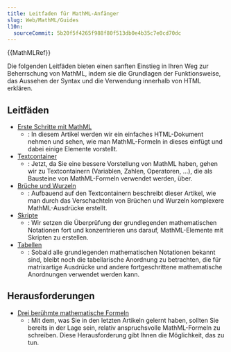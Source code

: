 ```yaml
---
title: Leitfaden für MathML-Anfänger
slug: Web/MathML/Guides
l10n:
  sourceCommit: 5b20f5f4265f988f80f513db0e4b35c7e0cd70dc
---
```


{{MathMLRef}}

Die folgenden Leitfäden bieten einen sanften Einstieg in Ihren Weg zur Beherrschung von MathML, indem sie die Grundlagen der Funktionsweise, das Aussehen der Syntax und die Verwendung innerhalb von HTML erklären.

## Leitfäden

- [Erste Schritte mit MathML](/de/docs/Web/MathML/Guides/Getting_started)
  - : In diesem Artikel werden wir ein einfaches HTML-Dokument nehmen und sehen, wie man MathML-Formeln in dieses einfügt und dabei einige Elemente vorstellt.
- [Textcontainer](/de/docs/Web/MathML/Guides/Text_containers)
  - : Jetzt, da Sie eine bessere Vorstellung von MathML haben, gehen wir zu Textcontainern (Variablen, Zahlen, Operatoren, ...), die als Bausteine von MathML-Formeln verwendet werden, über.
- [Brüche und Wurzeln](/de/docs/Web/MathML/Guides/Fractions_and_roots)
  - : Aufbauend auf den Textcontainern beschreibt dieser Artikel, wie man durch das Verschachteln von Brüchen und Wurzeln komplexere MathML-Ausdrücke erstellt.
- [Skripte](/de/docs/Web/MathML/Guides/Scripts)
  - : Wir setzen die Überprüfung der grundlegenden mathematischen Notationen fort und konzentrieren uns darauf, MathML-Elemente mit Skripten zu erstellen.
- [Tabellen](/de/docs/Web/MathML/Guides/Tables)
  - : Sobald alle grundlegenden mathematischen Notationen bekannt sind, bleibt noch die tabellarische Anordnung zu betrachten, die für matrixartige Ausdrücke und andere fortgeschrittene mathematische Anordnungen verwendet werden kann.

## Herausforderungen

- [Drei berühmte mathematische Formeln](/de/docs/Web/MathML/Guides/Three_famous_mathematical_formulas)
  - : Mit dem, was Sie in den letzten Artikeln gelernt haben, sollten Sie bereits in der Lage sein, relativ anspruchsvolle MathML-Formeln zu schreiben. Diese Herausforderung gibt Ihnen die Möglichkeit, das zu tun.
